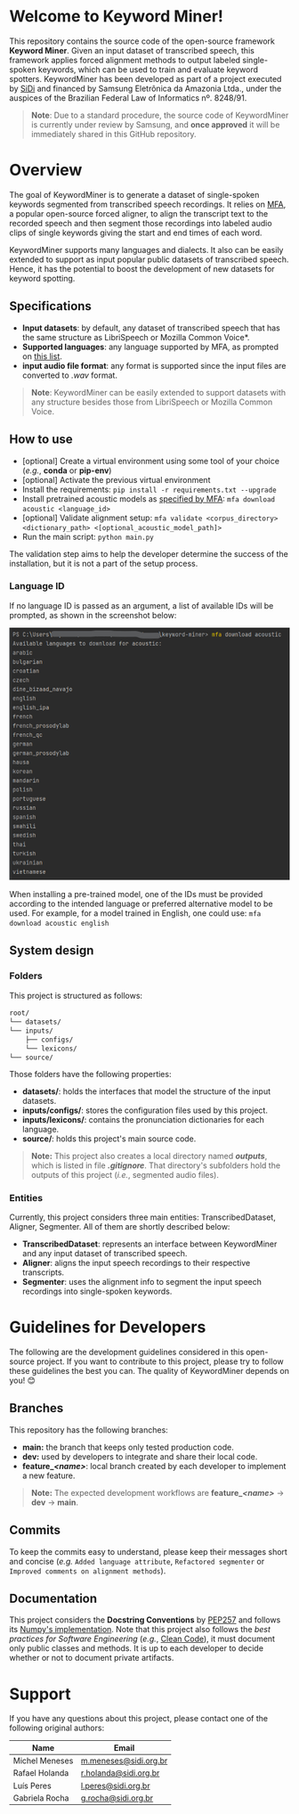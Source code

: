 
# Welcome to Keyword Miner!

This repository contains the source code of the open-source framework **Keyword Miner**. Given an input dataset of transcribed speech, this framework applies forced alignment methods to output labeled single-spoken keywords, which can be used to train and evaluate keyword spotters. KeywordMiner has been developed as part of a project executed by [SiDi](https://www.sidi.org.br) and financed by Samsung Eletrônica da Amazonia Ltda., under the auspices of the Brazilian Federal Law of Informatics nº. 8248/91.

> **Note**: Due to a standard procedure, the source code of KeywordMiner is currently under review by Samsung, and **once approved** it will be immediately shared in this GitHub repository.

# Overview

The goal of KeywordMiner is to generate a dataset of single-spoken keywords segmented from transcribed speech recordings. It relies on [MFA](https://github.com/MontrealCorpusTools/Montreal-Forced-Aligner), a popular open-source forced aligner, to align the transcript text to the recorded speech and then segment those recordings into labeled audio clips of single keywords giving the start and end times of each word. 

KeywordMiner supports many languages and dialects. It also can be easily extended to support as input popular public datasets of transcribed speech. Hence, it has the potential to boost the development of new datasets for keyword spotting.

## Specifications

- **Input datasets**: by default, any dataset of transcribed speech that has the same structure as LibriSpeech or Mozilla Common Voice*.
- **Supported languages**: any language supported by MFA, as prompted on [this list](#language-id).
- **input audio file format**: any format is supported since the input files are converted to *.wav* format.

> **Note**: KeywordMiner can be easily extended to support datasets with any structure besides those from LibriSpeech or Mozilla Common Voice.

## How to use

-  [optional] Create a virtual environment using some tool of your choice (*e.g.*, **conda** or **pip-env**)
-  [optional] Activate the previous virtual environment
- Install the requirements: `pip install -r requirements.txt --upgrade`
- Install pretrained acoustic models as [specified by MFA](https://montreal-forced-aligner.readthedocs.io/en/latest/pretrained_models.html#pretrained-models): `mfa download acoustic <language_id>`
-  [optional] Validate alignment setup: `mfa validate <corpus_directory> <dictionary_path> <[optional_acoustic_model_path]>`
- Run the main script: `python main.py`

The validation step aims to help the developer determine the success of the installation, but it is not a part of the setup process.

### Language ID
If no language ID is passed as an argument, a list of available IDs will be prompted, as shown in the screenshot below:

![](available-languages.png)

When installing a pre-trained model, one of the IDs must be provided according to the intended language or preferred alternative model to be used.  For example, for a model trained in English, one could use: `mfa download acoustic english`

## System design
### Folders
This project is structured as follows:
```
root/
└── datasets/
└── inputs/
    ├── configs/
    └── lexicons/
└── source/
```
Those folders have the following properties:
- **datasets/**: holds the interfaces that model the structure of the input datasets.
- **inputs/configs/**: stores the configuration files used by this project.
- **inputs/lexicons/**: contains the pronunciation dictionaries for each language.
- **source/**: holds this project's main source code.

> **Note:** This project also creates a local directory named ***outputs***, which is listed in file ***.gitignore***. That directory's subfolders hold the outputs of this project (*i.e.*, segmented audio files).

### Entities
Currently, this project considers three main entities: TranscribedDataset, Aligner, Segmenter. All of them are shortly described below:

- **TranscribedDataset**: represents an interface between KeywordMiner and any input dataset of transcribed speech.
- **Aligner**: aligns the input speech recordings to their respective transcripts.
- **Segmenter**: uses the alignment info to segment the input speech recordings into single-spoken keywords.

# Guidelines for Developers

The following are the development guidelines considered in this open-source project. If you want to contribute to this project, please try to follow these guidelines the best you can. The quality of KeywordMiner depends on you! 😊

## Branches

This repository has the following branches:

-  **main:** the branch that keeps only tested production code.
-  **dev:** used by developers to integrate and share their local code.
- **feature\_*\<name\>***: local branch created by each developer to implement a new feature.

>  **Note:** The expected development workflows are **feature\_*\<name\>*** -> **dev** -> **main**.

## Commits

To keep the commits easy to understand, please keep their messages short and concise (*e.g.*  `Added language attribute`, `Refactored segmenter` or `Improved comments on alignment methods`).  

## Documentation

This project considers the **Docstring Conventions** by [PEP257](https://confluence.sidi.org.br:8443/display/BBY/AI+RnD+-+Custom+Wake-Up) and follows its [Numpy's implementation](https://numpydoc.readthedocs.io/en/latest/format.html). Note that this project also follows the *best practices for Software Engineering* (*e.g.*, [Clean Code](https://www.amazon.com/Clean-Code-Handbook-Software-Craftsmanship-ebook-dp-B001GSTOAM/dp/B001GSTOAM/ref=mt_other?_encoding=UTF8&me=&qid=)), it must document only public classes and methods. It is up to each developer to decide whether or not to document private artifacts.
  

# Support

If you have any questions about this project, please contact one of the following original authors:
 
|Name            |Email                        |
|----------------|-----------------------------|
|Michel Meneses  |m.meneses@sidi.org.br        |
|Rafael Holanda  |r.holanda@sidi.org.br        |
|Luís Peres		   |l.peres@sidi.org.br    	     |
|Gabriela Rocha  |g.rocha@sidi.org.br          |
